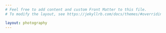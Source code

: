 ```yaml
---
# Feel free to add content and custom Front Matter to this file.
# To modify the layout, see https://jekyllrb.com/docs/themes/#overriding-theme-defaults

layout: photography
---
```

